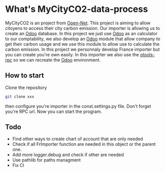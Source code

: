

# What's MyCityCO2-data-process
MyCityCO2 is an project from [Open-Net](https://open-net.ch). This project is aiming to allow citoyens to access their city carbon emission. Our importer is allowing us to create an [Odoo](https://odoo.com) database. In this project we just use [Odoo](https://odoo.com) as an calculator to our comptability, we also develop an [Odoo](https://odoo.com) module that allow company to get their carbon usage and we use this module to allow use to calculate the carbon emission. In this project we personnaly develop France importer but you can create you're own easily. In this importer we also use the [otools-rpc](https://pypi.org/project/otools-rpc/) so we can recreate the [Odoo](https://odoo.com) environment.


## How to start
Clone the repository
```bash
git clone xxx
```

then configure you're importer in the const.settings.py file. Don't forget you're RPC url. Now you can start the program.

## Todo

- Find other ways to create chart of account that are only needed
- Check if all FrImporter function are needed in this object or the parent one.
- Add more logger.debug and check if other are needed
- Use pathlib for paths managment
- Fix CI